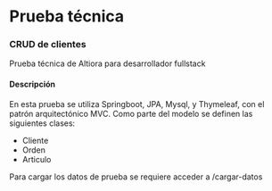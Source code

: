 # Prueba técnica
<h3>CRUD de clientes</h3>
Prueba técnica de Altiora para desarrollador fullstack
<h4>Descripción</h4>
En esta prueba se utiliza Springboot, JPA, Mysql, y Thymeleaf, con el patrón arquitectónico MVC.
Como parte del modelo se definen las siguientes clases:
<ul>
  <li>Cliente</li>
  <li>Orden</li>
  <li>Articulo</li>
</ul>
Para cargar los datos de prueba se requiere acceder a /cargar-datos
